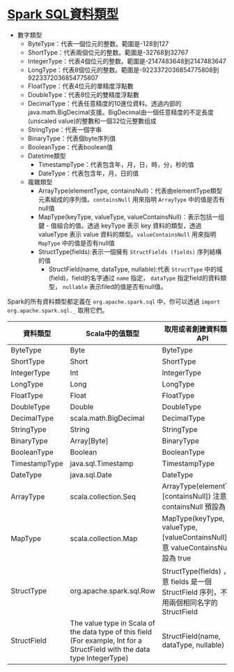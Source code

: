 # [Spark SQL資料類型](https://spark.apache.org/docs/latest/sql-programming-guide.html#spark-sql-datatype-reference)

- 數字類型
    - ByteType：代表一個位元的整数。範圍是-128到127
    - ShortType：代表兩個位元的整数。範圍是-32768到32767
    - IntegerType：代表4個位元的整数。範圍是-2147483648到2147483647
    - LongType：代表8個位元的整数。範圍是-9223372036854775808到9223372036854775807
    - FloatType：代表4位元的單精度浮點數
    - DoubleType：代表8位元的雙精度浮點數
    - DecimalType：代表任意精度的10進位資料。透過内部的java.math.BigDecimal支援。BigDecimal由一個任意精度的不定長度(unscaled value)的整數和一個32位元整數组成
    - StringType：代表一個字串
    - BinaryType：代表個byte序列值
    - BooleanType：代表boolean值
    - Datetime類型
        - TimestampType：代表包含年，月，日，時，分，秒的值
        - DateType：代表包含年，月，日的值
    - 複雜類型
        - ArrayType(elementType, containsNull)：代表由elementType類型元素組成的序列值。`containsNull` 用來指明 `ArrayType` 中的值是否有null值
        - MapType(keyType, valueType, valueContainsNull)：表示包括一组鍵 - 值組合的值。透過 keyType 表示 key 資料的類型，透過 valueType 表示 value 資料的類型。`valueContainsNull` 用來指明 `MapType` 中的值是否有null值
        - StructType(fields):表示一個擁有 `StructFields (fields)` 序列結構的值
            - StructField(name, dataType, nullable):代表 `StructType` 中的域(field)，field的名字通过 `name` 指定， `dataType` 指定field的資料類型， `nullable` 表示filed的值是否有null值。

Spark的所有資料類型都定義在 `org.apache.spark.sql` 中，你可以透過 `import  org.apache.spark.sql._` 取用它們。

資料類型 | Scala中的值類型 | 取用或者創建資料類型的API
--- | --- | ---
ByteType | Byte | ByteType
ShortType | Short | ShortType
IntegerType | Int | IntegerType
LongType | Long | LongType
FloatType | Float | FloatType
DoubleType | Double | DoubleType
DecimalType | scala.math.BigDecimal | DecimalType
StringType | String | StringType
BinaryType | Array[Byte] | BinaryType
BooleanType | Boolean | BooleanType
TimestampType | java.sql.Timestamp | TimestampType
DateType | java.sql.Date | DateType
ArrayType | scala.collection.Seq | ArrayType(elementType, [containsNull]) 注意 containsNull 預設為 true
MapType | scala.collection.Map | MapType(keyType, valueType, [valueContainsNull]) 注意 valueContainsNull 預設為 true
StructType | org.apache.spark.sql.Row | StructType(fields) ，注意 fields 是一個 StructField 序列，不能使用兩個相同名字的 StructField
StructField | The value type in Scala of the data type of this field (For example, Int for a StructField with the data type IntegerType) | StructField(name, dataType, nullable)
